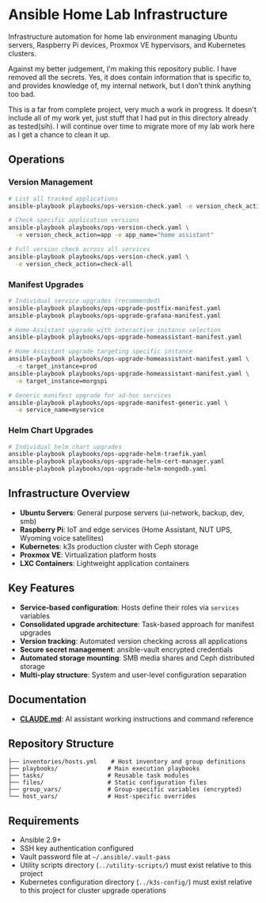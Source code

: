 # Ansible Home Lab Infrastructure

Infrastructure automation for home lab environment managing Ubuntu servers,
Raspberry Pi devices, Proxmox VE hypervisors, and Kubernetes clusters.

Against my better judgement, I'm making this repository public. I have removed
all the secrets. Yes, it does contain information that is specific to, and
provides knowledge of, my internal network, but I don't think anything too bad.

This is a far from complete project, very much a work in progress. It doesn't
include all of my work yet, just stuff that I had put in this directory already
as tested(sih). I will continue over time to migrate more of my lab work here
as I get a chance to clean it up.

## Operations

### Version Management

```bash
# List all tracked applications
ansible-playbook playbooks/ops-version-check.yaml -e version_check_action=list

# Check specific application versions
ansible-playbook playbooks/ops-version-check.yaml \
  -e version_check_action=app -e app_name="home assistant"

# Full version check across all services
ansible-playbook playbooks/ops-version-check.yaml \
  -e version_check_action=check-all
```

### Manifest Upgrades

```bash
# Individual service upgrades (recommended)
ansible-playbook playbooks/ops-upgrade-postfix-manifest.yaml
ansible-playbook playbooks/ops-upgrade-grafana-manifest.yaml

# Home Assistant upgrade with interactive instance selection
ansible-playbook playbooks/ops-upgrade-homeassistant-manifest.yaml

# Home Assistant upgrade targeting specific instance
ansible-playbook playbooks/ops-upgrade-homeassistant-manifest.yaml \
  -e target_instance=prod
ansible-playbook playbooks/ops-upgrade-homeassistant-manifest.yaml \
  -e target_instance=morgspi

# Generic manifest upgrade for ad-hoc services
ansible-playbook playbooks/ops-upgrade-manifest-generic.yaml \
  -e service_name=myservice
```

### Helm Chart Upgrades

```bash
# Individual helm chart upgrades
ansible-playbook playbooks/ops-upgrade-helm-traefik.yaml
ansible-playbook playbooks/ops-upgrade-helm-cert-manager.yaml
ansible-playbook playbooks/ops-upgrade-helm-mongodb.yaml
```

## Infrastructure Overview

- **Ubuntu Servers**: General purpose servers (ui-network, backup, dev, smb)
- **Raspberry Pi**: IoT and edge services (Home Assistant, NUT UPS, Wyoming
  voice satellites)
- **Kubernetes**: k3s production cluster with Ceph storage
- **Proxmox VE**: Virtualization platform hosts
- **LXC Containers**: Lightweight application containers

## Key Features

- **Service-based configuration**: Hosts define their roles via `services`
  variables
- **Consolidated upgrade architecture**: Task-based approach for manifest
  upgrades
- **Version tracking**: Automated version checking across all applications
- **Secure secret management**: ansible-vault encrypted credentials
- **Automated storage mounting**: SMB media shares and Ceph distributed
  storage
- **Multi-play structure**: System and user-level configuration separation

## Documentation

- **[CLAUDE.md](CLAUDE.md)**: AI assistant working instructions and command
  reference

## Repository Structure

```text
├── inventories/hosts.yml    # Host inventory and group definitions
├── playbooks/              # Main execution playbooks
├── tasks/                  # Reusable task modules
├── files/                  # Static configuration files
├── group_vars/             # Group-specific variables (encrypted)
└── host_vars/              # Host-specific overrides
```

## Requirements

- Ansible 2.9+
- SSH key authentication configured
- Vault password file at `~/.ansible/.vault-pass`
- Utility scripts directory (`../utility-scripts/`) must exist relative to this
  project
- Kubernetes configuration directory (`../k3s-config/`) must exist relative to
  this project for cluster upgrade operations
